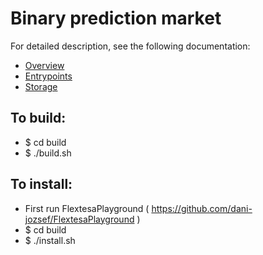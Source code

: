 # Binary prediction market

For detailed description, see the following documentation:

* [Overview](docs/overview.md)
* [Entrypoints](docs/entrypoints.md)
* [Storage](docs/storage.md)

## To build:

* $ cd build
* $ ./build.sh

## To install:

* First run FlextesaPlayground ( https://github.com/dani-jozsef/FlextesaPlayground )
* $ cd build
* $ ./install.sh

